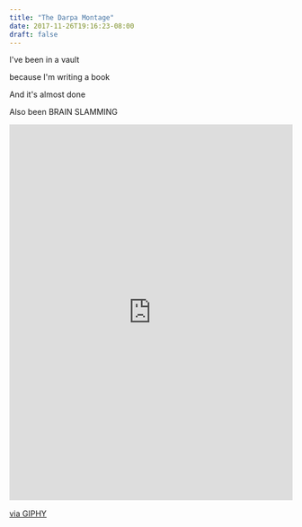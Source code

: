 ```yaml
---
title: "The Darpa Montage"
date: 2017-11-26T19:16:23-08:00
draft: false
---
```



I've been in a vault

because I'm writing a book

And it's almost done


Also been BRAIN SLAMMING

<div style="width:100%;height:0;padding-bottom:133%;position:relative;"><iframe src="https://giphy.com/embed/xT0xeM90RcXPkaseKA" width="100%" height="100%" style="position:absolute" frameBorder="0" class="giphy-embed" allowFullScreen></iframe></div><p><a href="https://giphy.com/gifs/poliwat-xT0xeM90RcXPkaseKA">via GIPHY</a></p>
